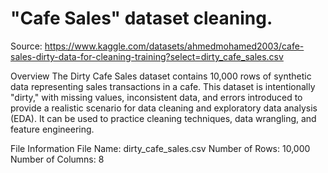 # "Cafe Sales" dataset cleaning.

Source: https://www.kaggle.com/datasets/ahmedmohamed2003/cafe-sales-dirty-data-for-cleaning-training?select=dirty_cafe_sales.csv

Overview
The Dirty Cafe Sales dataset contains 10,000 rows of synthetic data representing sales transactions in a cafe. This dataset is intentionally "dirty," with missing values, inconsistent data, and errors introduced to provide a realistic scenario for data cleaning and exploratory data analysis (EDA). It can be used to practice cleaning techniques, data wrangling, and feature engineering.

File Information
File Name: dirty_cafe_sales.csv
Number of Rows: 10,000
Number of Columns: 8
